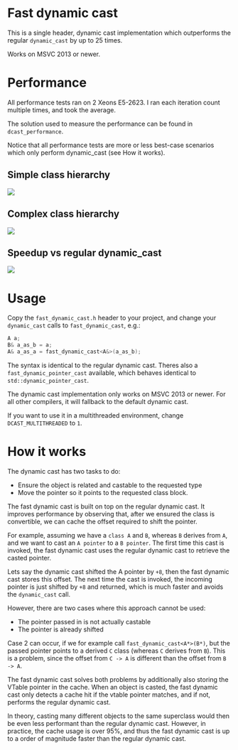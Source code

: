 # Fast dynamic cast

This is a single header, dynamic cast implementation which outperforms the regular `dynamic_cast` by up to 25 times.

Works on MSVC 2013 or newer.

# Performance

All performance tests ran on 2 Xeons E5-2623. I ran each iteration count multiple times, and took the average.

The solution used to measure the performance can be found in `dcast_performance`.

Notice that all performance tests are more or less best-case scenarios which only perform dynamic_cast (see How it works).

## Simple class hierarchy

<img src="img/chart_simple.png" />


## Complex class hierarchy

<img src="img/chart_complex.png" />


## Speedup vs regular dynamic_cast

<img src="img/chart_speedup.png" />


# Usage

Copy the `fast_dynamic_cast.h` header to your project, and change your `dynamic_cast` calls to `fast_dynamic_cast`, e.g.:

```cpp
A a;
B& a_as_b = a;
A& a_as_a = fast_dynamic_cast<A&>(a_as_b);
```

The syntax is identical to the regular dynamic cast. Theres also a `fast_dynamic_pointer_cast` available, which behaves identical to `std::dynamic_pointer_cast`.

The dynamic cast implementation only works on MSVC 2013 or newer. For all other compilers,
it will fallback to the default dynamic cast.

If you want to use it in a multithreaded environment, change `DCAST_MULTITHREADED` to `1`.

# How it works

The dynamic cast has two tasks to do:

- Ensure the object is related and castable to the requested type
- Move the pointer so it points to the requested class block.

The fast dynamic cast is built on top on the regular dynamic cast.
It improves performance by observing that, after we ensured the class is convertible,
we can cache the offset required to shift the pointer.

For example, assuming we have a `class A` and `B`, whereas `B` derives from `A`, and we want to cast an `A pointer` to a `B pointer`.
The first time this cast is invoked, the fast dynamic cast uses the regular dynamic cast to
retrieve the casted pointer.

Lets say the dynamic cast shifted the A pointer by `+8`, then the fast dynamic cast stores this offset.
The next time the cast is invoked, the incoming pointer is just shifted by `+8` and returned, which is much faster
and avoids the `dynamic_cast` call.

However, there are two cases where this approach cannot be used:

- The pointer passed in is not actually castable
- The pointer is already shifted

Case 2 can occur, if we for example call `fast_dynamic_cast<A*>(B*)`, but the passed pointer
points to a derived `C` class (whereas `C` derives from `B`). This is a problem, since the
offset from `C -> A` is different than the offset from `B -> A`.

The fast dynamic cast solves both problems by additionally also storing the VTable pointer in the cache.
When an object is casted, the fast dynamic cast only detects a cache hit if the vtable
pointer matches, and if not, performs the regular dynamic cast.

In theory, casting many different objects to the same superclass would then be even less performant
than the regular dynamic cast. However, in practice, the cache usage is over 95%, and thus the fast dynamic cast is up to a order
of magnitude faster than the regular dynamic cast. 

